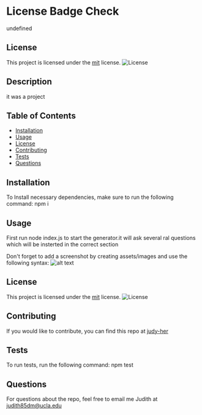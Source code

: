 # License Badge Check
  undefined
  ## License
   This project is licensed under the [mit](https://opensource.org/licenses/MIT) license.
   ![License](https://img.shields.io/badge/License-MIT-yellow.svg)
  

## Description
it was a project 

## Table of Contents

- [Installation](#installation)
- [Usage](#usage)
- [License](#license)
- [Contributing](#contributing)
- [Tests](#tests)
- [Questions](#questions)

## Installation
To Install necessary dependencies, make sure to run the following command:
npm i


## Usage
First run node index.js to start the generator.it will ask several ral questions which will be insterted in the correct section

Don't forget to add a screenshot by creating  assets/images and use the following syntax: 
    ![alt text](assets/images/screenshot.png)
    


## License
   This project is licensed under the [mit](https://opensource.org/licenses/MIT) license.
   ![License](https://img.shields.io/badge/License-MIT-yellow.svg)


## Contributing

If you would like to contribute, you can find this repo at [judy-her](https://github.com/judy-her)

## Tests

To run tests, run the following command:
npm test

## Questions

For questions about the repo, feel free to email me Judith at judith85dm@ucla.edu

